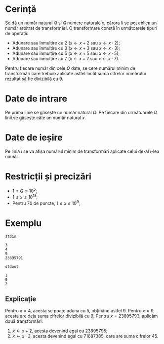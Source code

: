# Cerință

Se dă un număr natural $Q$ și $Q$ numere naturale $x$, cărora li se pot aplica un număr arbitrat de transformări. O transformare constă în următoarele tipuri de operații:

* Adunare sau înmulțire cu $2$ ($x \leftarrow x + 2$ sau $x \leftarrow x \cdot 2$);
* Adunare sau înmulțire cu $3$ ($x \leftarrow x + 3$ sau $x \leftarrow x \cdot 3$);
* Adunare sau înmulțire cu $5$ ($x \leftarrow x + 5$ sau $x \leftarrow x \cdot 5$);
* Adunare sau înmulțire cu $7$ ($x \leftarrow x + 7$ sau $x \leftarrow x \cdot 7$).

Pentru fiecare număr din cele $Q$ date, se cere numărul minim de transformări care trebuie aplicate astfel încât suma cifrelor numărului rezultat să fie divizibilă cu $9$.

# Date de intrare

Pe prima linie se găsește un număr natural $Q$. Pe fiecare din următoarele $Q$ linii se găsește câte un număr natural $x$.

# Date de ieșire

Pe linia $i$ se va afișa numărul minim de transformări aplicate celui de-al $i$-lea număr.

# Restricții și precizări

* $1 \leq Q \leq 10^5$;
* $1 \leq x \leq 10^{18}$;
* Pentru $70$ de puncte, $1 \leq x \leq 10^9$;

# Exemplu

`stdin`
```
3
4
9
23895791
```

`stdout`
```
1
0
2
```

## Explicație

Pentru $x = 4$, acesta se poate aduna cu $5$, obținând astfel $9$.
Pentru $x = 9$, acesta are deja suma cifrelor divizibilă cu $9$.
Pentru $x = 23895793$, aplicăm două transformări:
1. $x \leftarrow x + 2$, acesta devenind egal cu $23895795$;
2. $x \leftarrow x \cdot 3$, acesta devenind egal cu $71687385$, care are suma cifrelor $45$.